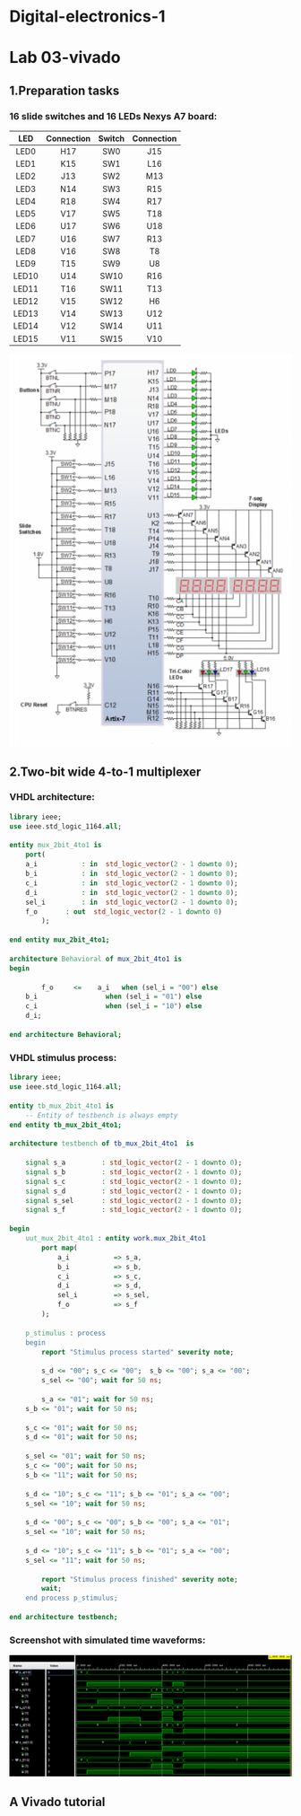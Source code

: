 # Digital-electronics-1

# Lab 03-vivado

## 1.Preparation tasks

### 16 slide switches and 16 LEDs Nexys A7 board:

|  LED  | Connection | Switch | Connection | 
|  :-:  |     :-:    |   :-:  |     :-:    |
| LED0  |     H17    |   SW0  |     J15    |
| LED1  |     K15    |   SW1  |     L16    |
| LED2  |     J13    |   SW2  |     M13    |
| LED3  |     N14    |   SW3  |     R15    |
| LED4  |     R18    |   SW4  |     R17    |
| LED5  |     V17    |   SW5  |     T18    |
| LED6  |     U17    |   SW6  |     U18    |
| LED7  |     U16    |   SW7  |     R13    |
| LED8  |     V16    |   SW8  |     T8     |
| LED9  |     T15    |   SW9  |     U8     |
| LED10 |     U14    |   SW10 |     R16    |
| LED11 |     T16    |   SW11 |     T13    |
| LED12 |     V15    |   SW12 |     H6     |
| LED13 |     V14    |   SW13 |     U12    |
| LED14 |     V12    |   SW14 |     U11    |
| LED15 |     V11    |   SW15 |     V10    |


![Nexys A7 board](Images/NexysA7_board.png)

## 2.Two-bit wide 4-to-1 multiplexer

### VHDL architecture:
```vhdl
library ieee;
use ieee.std_logic_1164.all;

entity mux_2bit_4to1 is
    port(
    a_i           : in  std_logic_vector(2 - 1 downto 0);
    b_i           : in  std_logic_vector(2 - 1 downto 0);
    c_i           : in  std_logic_vector(2 - 1 downto 0);
    d_i           : in  std_logic_vector(2 - 1 downto 0);
    sel_i         : in  std_logic_vector(2 - 1 downto 0);
    f_o	      : out  std_logic_vector(2 - 1 downto 0)
        );

end entity mux_2bit_4to1;

architecture Behavioral of mux_2bit_4to1 is
begin
    
        f_o     <=    a_i   when (sel_i = "00") else
	b_i                 when (sel_i = "01") else
	c_i                 when (sel_i = "10") else
	d_i;

end architecture Behavioral;
```

### VHDL stimulus process:
```vhdl
library ieee;
use ieee.std_logic_1164.all;

entity tb_mux_2bit_4to1 is
    -- Entity of testbench is always empty
end entity tb_mux_2bit_4to1;

architecture testbench of tb_mux_2bit_4to1  is

    signal s_a         : std_logic_vector(2 - 1 downto 0);
    signal s_b         : std_logic_vector(2 - 1 downto 0);
    signal s_c         : std_logic_vector(2 - 1 downto 0);
    signal s_d         : std_logic_vector(2 - 1 downto 0);
    signal s_sel       : std_logic_vector(2 - 1 downto 0);
    signal s_f         : std_logic_vector(2 - 1 downto 0);

begin
    uut_mux_2bit_4to1 : entity work.mux_2bit_4to1
        port map(
            a_i           => s_a,
            b_i           => s_b,
            c_i           => s_c,
            d_i           => s_d,
            sel_i         => s_sel,
            f_o           => s_f
        );

    p_stimulus : process
    begin
        report "Stimulus process started" severity note;  
        
        s_d <= "00"; s_c <= "00";  s_b <= "00"; s_a <= "00";
        s_sel <= "00"; wait for 50 ns;

        s_a <= "01"; wait for 50 ns;
	s_b <= "01"; wait for 50 ns;
	    
	s_c <= "01"; wait for 50 ns;
	s_d <= "01"; wait for 50 ns;
	
	s_sel <= "01"; wait for 50 ns;
	s_c <= "00"; wait for 50 ns;
	s_b <= "11"; wait for 50 ns;
	
	s_d <= "10"; s_c <= "11"; s_b <= "01"; s_a <= "00";	 
	s_sel <= "10"; wait for 50 ns;
	
	s_d <= "00"; s_c <= "00"; s_b <= "00"; s_a <= "01";
	s_sel <= "10"; wait for 50 ns;

	s_d <= "10"; s_c <= "11"; s_b <= "01"; s_a <= "00";
	s_sel <= "11"; wait for 50 ns;
	
        report "Stimulus process finished" severity note;
        wait;
    end process p_stimulus;

end architecture testbench;
```

### Screenshot with simulated time waveforms:

![Graph](Images/graf.png)

## A Vivado tutorial